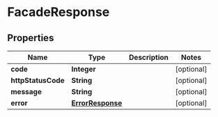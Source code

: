 

# FacadeResponse


## Properties

| Name | Type | Description | Notes |
|------------ | ------------- | ------------- | -------------|
|**code** | **Integer** |  |  [optional] |
|**httpStatusCode** | **String** |  |  [optional] |
|**message** | **String** |  |  [optional] |
|**error** | [**ErrorResponse**](ErrorResponse.md) |  |  [optional] |



